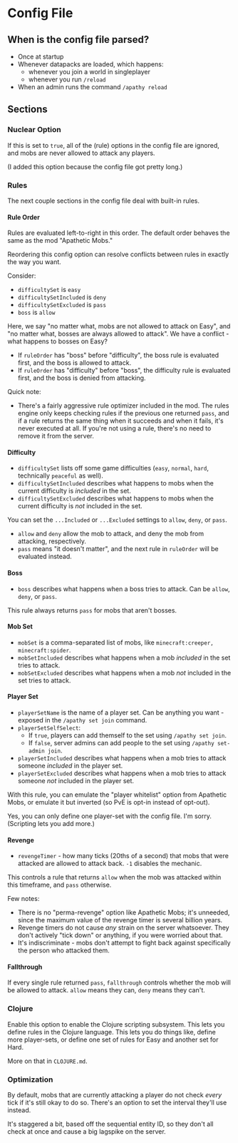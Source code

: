 # Config File

## When is the config file parsed?

* Once at startup
* Whenever datapacks are loaded, which happens:
	* whenever you join a world in singleplayer
	* whenever you run `/reload`
* When an admin runs the command `/apathy reload`

## Sections

### Nuclear Option

If this is set to `true`, all of the (rule) options in the config file are ignored, and mobs are never allowed to attack any players.

(I added this option because the config file got pretty long.)

### Rules

The next couple sections in the config file deal with built-in rules.

#### Rule Order

Rules are evaluated left-to-right in this order. The default order behaves the same as the mod "Apathetic Mobs."

Reordering this config option can resolve conflicts between rules in exactly the way you want.

Consider:

* `difficultySet` is `easy`
* `difficultySetIncluded` is `deny`
* `difficultySetExcluded` is `pass`
* `boss` is `allow`

Here, we say "no matter what, mobs are not allowed to attack on Easy", and "no matter what, bosses are always allowed to attack". We have a conflict - what happens to bosses on Easy?

* If `ruleOrder` has "boss" before "difficulty", the boss rule is evaluated first, and the boss is allowed to attack.
* If `ruleOrder` has "difficulty" before "boss", the difficulty rule is evaluated first, and the boss is denied from attacking.

Quick note:

* There's a fairly aggressive rule optimizer included in the mod. The rules engine only keeps checking rules if the previous one returned `pass`, and if a rule returns the same thing when it succeeds and when it fails, it's never executed at all. If you're not using a rule, there's no need to remove it from the server.

#### Difficulty

* `difficultySet` lists off some game difficulties (`easy`, `normal`, `hard`, technically `peaceful` as well).
* `difficultySetIncluded` describes what happens to mobs when the current difficulty is *included* in the set.
* `difficultySetExcluded` describes what happens to mobs when the current difficulty is *not* included in the set.

You can set the `...Included` or `...Excluded` settings to `allow`, `deny`, or `pass`.

* `allow` and `deny` allow the mob to attack, and deny the mob from attacking, respectively.
* `pass` means "it doesn't matter", and the next rule in `ruleOrder` will be evaluated instead.

#### Boss

* `boss` describes what happens when a boss tries to attack. Can be `allow`, `deny`, or `pass`.

This rule always returns `pass` for mobs that aren't bosses.

#### Mob Set

* `mobSet` is a comma-separated list of mobs, like `minecraft:creeper, minecraft:spider`.
* `mobSetIncluded` describes what happens when a mob *included* in the set tries to attack.
* `mobSetExcluded` describes what happens when a mob *not* included in the set tries to attack.

#### Player Set

* `playerSetName` is the name of a player set. Can be anything you want - exposed in the `/apathy set join` command.
* `playerSetSelfSelect`:
	* If `true`, players can add themself to the set using `/apathy set join`.
	* If `false`, server admins can add people to the set using `/apathy set-admin join`.
* `playerSetIncluded` describes what happens when a mob tries to attack someone *included* in the player set.
* `playerSetExcluded` describes what happens when a mob tries to attack someone *not* included in the player set.

With this rule, you can emulate the "player whitelist" option from Apathetic Mobs, or emulate it but inverted (so PvE is opt-in instead of opt-out).

Yes, you can only define one player-set with the config file. I'm sorry. (Scripting lets you add more.)

#### Revenge

* `revengeTimer` - how many ticks (20ths of a second) that mobs that were attacked are allowed to attack back. `-1` disables the mechanic.

This controls a rule that returns `allow` when the mob was attacked within this timeframe, and `pass` otherwise.

Few notes:

* There is no "perma-revenge" option like Apathetic Mobs; it's unneeded, since the maximum value of the revenge timer is several billion years.
* Revenge timers do not cause *any* strain on the server whatsoever. They don't actively "tick down" or anything, if you were worried about that.
* It's indiscriminate - mobs don't attempt to fight back against specifically the person who attacked them.

#### Fallthrough

If every single rule returned `pass`, `fallthrough` controls whether the mob will be allowed to attack. `allow` means they can, `deny` means they can't.

### Clojure

Enable this option to enable the Clojure scripting subsystem. This lets you define rules in the Clojure language. This lets you do things like, define more player-sets, or define one set of rules for Easy and another set for Hard.

More on that in `CLOJURE.md`.

### Optimization

By default, mobs that are currently attacking a player do not check *every* tick if it's still okay to do so. There's an option to set the interval they'll use instead.

It's staggered a bit, based off the sequential entity ID, so they don't all check at once and cause a big lagspike on the server.
